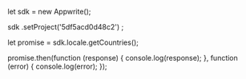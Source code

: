 let sdk = new Appwrite();

sdk
    .setProject('5df5acd0d48c2')
;

let promise = sdk.locale.getCountries();

promise.then(function (response) {
    console.log(response);
}, function (error) {
    console.log(error);
});
